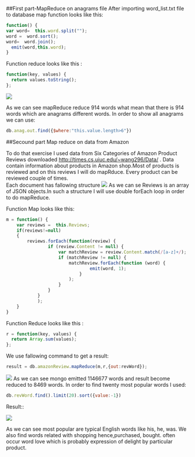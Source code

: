 ##First part-MapReduce on anagrams file
After importing  word_list.txt file to database map function looks like this:


```javascript
function() {
var word=  this.word.split("");
word =  word.sort();
word=  word.join();
  emit(word,this.word);
}
```
Function reduce looks like this :
```javascript
function(key, values) {
  return values.toString();
};
```

![](https://cloud.githubusercontent.com/assets/5136443/5631485/647e413e-95c7-11e4-8f03-e635f9fb534a.png)

As we can see mapReduce reduce 914 words what mean that there is 914 words which are anagrams different words.
In order to show all anagrams we can use:
```javascript
db.anag.out.find({$where:"this.value.length>6"})
```


##Secound part Map reduce on data from Amazon

To do that exercise I used data from  Six Categories of Amazon Product Reviews downloaded http://times.cs.uiuc.edu/~wang296/Data/ .
Data contain information about products in Amazon shop.Most of products is reviewed and on this reviews I will do mapRduce. Every product can be reviewed couple of times.  
Each document has fallowing structure
![](https://cloud.githubusercontent.com/assets/5136443/5702245/a6c2df2a-9a57-11e4-88d9-6ffe258d278c.png)
 As we can se Reviews is an array of JSON objects.In such a structure I will use double forEach loop in order to do mapReduce.

Function Map looks like this:
```javascript
m = function() {
    var reviews =  this.Reviews;
    if(reviews!=null)
    {
        reviews.forEach(function(review) {
                if (review.Content != null) {
                    var matchReview = review.Content.match(/[a-z]+/);
                    if (matchReview != null) {
                        matchReview.forEach(function (word) {
                                emit(word, 1);
                            }
                        );
                    }
                }
            }
            );
    }
}
```
Function Reduce looks like this :

```javascript
r = function(key, values) {
  return Array.sum(values);
};
```

We use fallowing command to get a result:
```javascript
result = db.amazonReview.mapReduce(m,r,{out:revWord});
```
![](https://cloud.githubusercontent.com/assets/5136443/5701796/cec5fc66-9a50-11e4-9297-dd296279af33.png)
As we can see mongo emitted 1146677 words and result become reduced to 8469 words.
In order to find twenty most popular words I used:
```javascript
db.revWord.find().limit(20).sort({value:-1})
```
Result::


![](https://cloud.githubusercontent.com/assets/5136443/5701798/d2000d2c-9a50-11e4-9679-29456f68bf93.png)

As we can see most popular are typical English words like his, he, was.
We also find words related with shopping hence,purchased, bought.
often occur word love which is probably expression of delight by particular product.

